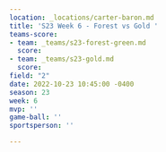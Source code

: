 ```yaml
---
location: _locations/carter-baron.md
title: 'S23 Week 6 - Forest vs Gold '
teams-score:
- team: _teams/s23-forest-green.md
  score: 
- team: _teams/s23-gold.md
  score: 
field: "2"
date: 2022-10-23 10:45:00 -0400
season: 23
week: 6
mvp: ''
game-ball: ''
sportsperson: ''

---
```

